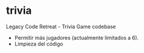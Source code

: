 # trivia
Legacy Code Retreat - Trivia Game codebase

* Permitir más jugadores (actualmente limitados a 6).
* Limpieza del código
